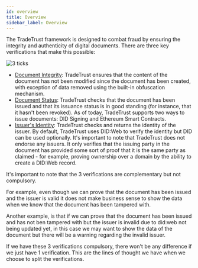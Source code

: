 ```yaml
---
id: overview
title: Overview
sidebar_label: Overview
---
```


The TradeTrust framework is designed to combat fraud by ensuring the integrity and authenticity of digital documents. There are three key verifications that make this possible:

![3 ticks](/docs/introduction/document-verify.png)

- [Document Integrity](/docs/introduction/key-components-of-tradetrust/w3c-vc/verifying-documents/document-integrity): TradeTrust ensures that the content of the document has not been modified since the document has been created, with exception of data removed using the built-in obfuscation mechanism.
- [Document Status](/docs/introduction/key-components-of-tradetrust/w3c-vc/verifying-documents/document-status): TradeTrust checks that the document has been issued and that its issuance status is in good standing (for instance, that it hasn't been revoked). As of today, TradeTrust supports two ways to issue documents: DID Signing and Ethereum Smart Contracts.
- [Issuer's Identity](/docs/introduction/key-components-of-tradetrust/w3c-vc/verifying-documents/issuer-identity): TradeTrust checks and returns the identity of the issuer. By default, TradeTrust uses DID:Web to verify the identity but DID can be used optionally. It's important to note that TradeTrust does not endorse any issuers. It only verifies that the issuing party in the document has provided some sort of proof that it is the same party as claimed - for example, proving ownership over a domain by the ability to create a DID:Web record.

It's important to note that the 3 verifications are complementary but not compulsory.

For example, even though we can prove that the document has been issued and the issuer is valid it does not make business sense to show the data when we know that the document has been tampered with.

Another example, is that if we can prove that the document has been issued and has not ben tampered with but the issuer is invalid due to did:web not being updated yet, in this case we may want to show the data of the document but there will be a warning regarding the invalid issuer.

If we have these 3 verifications compulsory, there won't be any difference if we just have 1 verification. This are the lines of thought we have when we choose to split the verifications.
